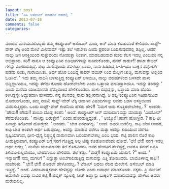 ```yaml
---
layout: post
title: "ಪಿಸಿ ಅಸೆಂಬಲ್ ಮಾಡೋ ನೆಪದಲ್ಲಿ "
date: 2013-07-18
comments: false
categories: 
---
```



  ವಠಾರದ ಮನೆಯವರೊಬ್ಬರು ತಮ್ಮ ಕಂಪ್ಯೂಟರ್ ಅಸೆಂಬಲ್ ಮಾಡಿ, ಆನ್ ಮಾಡಿ ಕೊಡುವಂತೆ ಕೇಳಿದರು.  ಸಾಫ್ಟ್- ವೇರ್ ಟೆಕ್ಕಿ ಅಂದ ಮೇಲೆ ಮಿನಿಮಮ್ ಇಷ್ಟು ತಲೆ ಇರಬೇಕು ಎಂದು ಪ್ರಪಂಚ ಬಯಸುವುದರಲ್ಲಿ ತಪ್ಪಿಲ್ಲ.  ಆದರೆ ನಾಲ್ಕು ಜನ ಆಸಕ್ತಿಯಿಂದ ಸುತ್ತುವರಿದು ನೋಡುತ್ತಾ ನಿಂತಾಗ,  ಮಾಡಬಹುದಾದ ಕುಶಲ ಕೆಲಸ ಇದಲ್ಲ ಎಂಬುದು ನನ್ನ ಅಭಿಪ್ರಾಯ.   ಸರಿ!! ನಾನೂ ಆ ಕಂಪ್ಯೂಟರಿನ ಬಿಡಿಭಾಗಗಳನ್ನು ಸುರಿದುಕೊಂಡು,  ಪವರ್ ಕಾರ್ಡು!! ಡಾಟಾ ಕೇಬಲ್ ಗಳನ್ನು ವಿಂಗಡಿಸುತ್ತಿದ್ದೆ.  ಪುಟ್ಟ ಮಗುವೊಂದು ತೆವಳುತ್ತಾ ಬಂದು,   ನಾನು ಹಿಡಿದಿದ್ದ ಸಿ-ಪಿ-ಯು ಬಾಕ್ಸಿನ ಸಪೋರ್ಟ್ ಪಡೆದು ನಿಂತು, ಗುರಾಯಿಸಿತು.   ಅರ್ಧ ಹೊರ ಬಂದಿದ್ದ ಕಾಪರ್ ವಯರ್ ನಿಂದ ಮೆಲ್ಲಗೆ ಚುಚ್ಚಿ,   ಮಗುವನ್ನು ಅಲ್ಲಿಂದ ಓಡಿಸಿದೆ.   ' ಇದು ತಮ್ಮ ನಾದಿನಿ ಬಳಸುತ್ತಿದ್ದ ಕಂಪ್ಯೂಟರ್ ಆಗಿಯೂ,  ನಾಲ್ಕು ವರುಷಗಳಿಂದ ಬಳಸದೇ ಪಾಳು ಬಿದ್ದಿದ್ದಾಗಿಯೂ,  ಇದನ್ನು ತೆಗೆದು ಕೊಂಡು ಹೋಗಲೇಬೇಕು ಎಂದು ಒತ್ತಾಯ ಮಾಡಿದ್ದಾಗಿಯೂ.  ಇದನ್ನು ತಂದದ್ದು '  ಎಂದು ಮನೆಯ ಯಜಮಾನರು ಹೆಮ್ಮೆಯಿಂದ ಹೇಳಿಕೊಂಡರು.  ಪಾಳು ಬಿದ್ದದ್ದನ್ನು, ಒತ್ತಾಯ ಮಾಡಿ ಹೊರಿಸಿ ಕಳಿಸಿದ್ದನ್ನೇ ಅದ್ಭುತವಾಗಿ ಹೇಳಿದರು.   ನನ್ನ ಕೆಲಸದಲ್ಲಿ ನಾನು ತಲ್ಲೀನನಾಗಿದ್ದೆ.   ಆ ಡಬ್ಬ ಕಂಪ್ಯೂಟರಿನ ಇತಿಹಾಸದಿಂದ ಮೊದಲುಗೊಂಡು,  ತಮ್ಮ ನಾದಿನಿ ಸಾಫ್ಟ್-ವೇರ್ ಟೆಕ್ಕಿ ಆದಾಗಿನ ವಿಷಯಗಳನ್ನು ಅವರು ಬಹಳ ಆಸಕ್ತಿಯಿಂದ ವಿವರಿಸುತ್ತಿದ್ದರು.   ಒಂದು ಸಾಫ್ಟ್-ವೇರ್ ಕಂಪನಿಯ ಹೆಸರು ಹೇಳಿ!! 'ನಿಮಗೆ ಅದು ಗೊತ್ತಿರಲೇಬೇಕಲ್ಲ. ?' ಅಂದರು.  'ಹೌದು!! ಹೌದು!! ತುಂಬಾ ದೊಡ್ಡ ಕಂಪನಿ ' ಅಂದೆ.    ಕಂಪ್ಯೂಟರ್ ಆನ್ ಮಾಡಿದಾಗ ಸದ್ದು ಮಾಡುತ್ತಾ 'ವಿಂಡೋಸ್' ತೆರೆದುಕೊಂಡಿತು.  ' ನಾನಿನ್ನು ಬರುತ್ತೇನೆ ' ಎಂದು ಹೊರಡುತ್ತಿದ್ದಂತೆ. ,   ' ಅಯ್ಯೋ!! ಹಂಗೇ ಹೋಗ್ತೀರ. ?  ಕಾಫಿ ಟೀ ಏನಾದ್ರು ತಗೋಂಡೆ ಹೋಗ್ಬೇಕು.  ' ಅಂದರು.   ' ಬೇಡ ಪರವಾಗಿಲ್ಲ. ' ಅಂದೆ.  ಅವರು ಬಿಡಲಿಲ್ಲ.   ಕಾಫಿ ಬೇಡ ಅಂದರೆ, ಕಾಫಿ ಬೇಡ ಅಂತಲೇ ಅರ್ಥ ಬರುವುದಿಲ್ಲ.   ಅದನ್ನು ಮಾಡುವ ವರೆಗೂ ಮತ್ತು ಅದನ್ನು ಕುಡಿಯುವ ವರೆಗೂ ಸೃಷ್ಟಿಯಾಗುವ, ಧೀನ-ಧೈನ್ಯ ನಿಶ್ಯಬ್ಧಕ್ಕೆ ದಾರುಣವಾಗಿ ಬಲಿಯಾಗಬೇಕಲ್ಲ ಎಂಬ ಭಯ.    ಗಟ್ಟಿ ಹಾಲಿನ ನೊರೆ ಕಾಫಿ ಹೀರುತ್ತಿರುವಾಗ,  ಕಂಪ್ಯೂಟರ್ ಬಗ್ಗೆ ನನಗೆ ಗೊತ್ತಿದ್ದ ಅಲ್ಪ ಟಿಪ್ಸು ಕೊಡೋಣವೆಂದು ಹೋದೆ.  'ಛೇ! ಛೇ!! ನನಗೆ ಇದೆಲ್ಲ ಅರ್ಥ ಆಗಲ್ಲ '.   ಮನೆಯ ಯಜಮಾನರು ತಲೆ ಕೊಡವಿದರು.   ಅವರ ಹೆಂಡತಿಗೆ ಹೇಳಿದ್ದಕ್ಕೆ,   ಅವರೂ ತಮಗೆ ಏನೂ ತಿಳಿಯೋದಿಲ್ಲವೆಂದೂ, ಬೇಡವೆಂದೂ ಹೇಳಿದರು.    ತಲೆ ಕೆಡ್ತು.  "ಮತ್ತೆ!! ಕಂಪ್ಯೂಟರು ಯಾರಿಗೆ. ?" ಅಂದೆ.   " ಇನ್ಯಾರಿಗೆ!! ನಮ್ಮ ಮಗನಿಗೆ " ಎನ್ನುತ್ತಾ ಅಂಬೆಗಾಲಿಡುತ್ತಿದ್ದ ಮಗುವನ್ನು ಎತ್ತಿ ತೋರಿಸಿದರು.  ಬಾಯೊಳಗಿದ್ದ ಕಾಫಿ!! ನಂಜೇರಿತು.   " ಛೇ!! ಛೇ!! ಮೊದಲೇ ಹೇಳೋದಲ್ವ. ? ಟೇಬಲ್ ಬದಲು ನೆಲದ ಮೇಲೇನೆ.  ಅಸೆಂಬಲ್ ಮಾಡಿ ಇಡ್ತಿದ್ದೆ. " ಅಂದೆ.  ವಿಡಂಬನಾತ್ಮಕವಾಗಿ ಹೇಳಿದ್ದನ್ನು ಜೋಕು ಎಂದು ಅಪಾರ್ಥ ಮಾಡಿಕೊಂಡು.  ನಕ್ಕರು.  ಪ್ರಿ ನರ್ಸರಿಗೆ ಅದಾಗಲೇ ಐವತ್ತು ಸಾವಿರ ಕಟ್ಟಿ !! ಪಬ್ಲಿಕ್ ಸ್ಕೂಲಲ್ಲಿ ಸೀಟ್ ಅಡ್ವಾನ್ಸು ಬುಕ್ಕಿಂಗ್ ಮಾಡಿರುವುದನ್ನು ಹೇಳಲು ಅವರು ಮರೆಯಲಿಲ್ಲ.  
